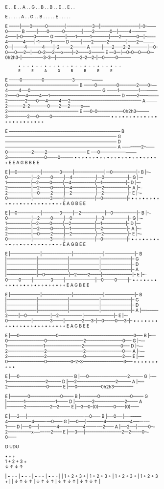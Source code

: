 E . . E . . A . . G . . B . . B . . E . . E . .


E . . . . . A . . G . . B . . . . . E . . . . .



E –––––|––––0––––––0––––––––|––––––––––––3––|––––––––––––––––––|–0–––––0––––––
B –––––|––––0––––––0––––––––|––––2–––––––0––|–––––4–––––––4––––|–0–––––0––––––
G –––––|––––1––––––1––––––––|––––2–––––––0––|–––––4–––––––4––––|–1–––––1––––––
D –––––|––––2––––––2––––––––|––––2–––––––0––|–––––4–––––––4––––|–2–––––2––––––
A –––––|––––2––––2–2––––––––|––0–0–––0–––2––|–––0–2–––2–––x––––|–2–––––2––––––
E ––3––|––0–0––0–––0––0h2h3–|––––––––––3–3––|–––––––––––2–2––2–|––0–––––0––––––

          • ◦ ◦ • ◦ ◦ • ◦ ◦ • ◦ ◦ • ◦ ◦ • ◦ ◦ • ◦ ◦ • ◦ ◦
          E     E     A     G     B     B     E     E     





E –––––0–––––––––0–––––––––––––3–––––––––––––0–––––––––––––––––––––––––––––––––
B –––––0–––––––––0––––––––2––––0–––4–––––4–––0–––––––––––––––––––––––––––––––––
G –––––1–––––––––1––––––––2––––0–––4–––––4–––1–––––––––––––––––––––––––––––––––
D –––––2–––––––––2––––––––2––––0–––4–––––4–––2–––––––––––––––––––––––––––––––––
A –––––2–––––––2–2––––––––0––––2–––2–––––x–––2–––––––––––––––––––––––––––––––––
E –––0–0––––––––––––0h2h3––––––3–––––––––2–––0–––––0–––––––––––––––––––––––––––
       •  ◦  ◦  •  ◦  ◦  •  ◦  ◦  •  ◦  ◦  •  ◦  ◦  •  ◦  ◦  •  ◦  ◦  •  ◦  ◦  




E ––––––––––––––––––––––––––––––––––––––––––––––––––––
B ––––––––––––––––––––––––––––––––––––––––––––––––––––
G ––––––––––––––––––––––––––––––––––––––––––––––––––––
D ––––––––––––––––––––––––––––––––––––––––––––––––––––
A –––––––––2–––––0–––––––––––2–––––2––––––––––––––––––
E –––0–––––––––––––––––3–––––––––––––––––0–––––0––––––
     • ◦ ◦ • ◦ ◦ • ◦ ◦ • ◦ ◦ • ◦ ◦ • ◦ ◦ • ◦ ◦ • ◦ ◦
     E     E     A     G     B     B     E     E     

E |––0–––––––––––|––––––––3–––––|––––––––––––––|––0–––––––––––|–
B |––0–––––––––––|––2–––––0–––––|––4–––––––––––|––0–––––––––––|–
G |––1–––––––––––|––2–––––0–––––|––4–––––––––––|––1–––––––––––|–
D |––2–––––––––––|––2–––––0–––––|––4–––––––––––|––2–––––––––––|–
A |––2–––––––––––|––0–––––2–––––|––2–––––––––––|––2–––––––––––|–
E |––0–––––––––––|––––––––3–––––|––––––––––––––|––0–––––––––––|–
     • ◦ ◦ • ◦ ◦    • ◦ ◦ • ◦ ◦    • ◦ ◦ • ◦ ◦    • ◦ ◦ • ◦ ◦
     E              A     G        B              E     E     

E |––0–––––––––––|––––––––3–––––|––2–––––––––––|––0–––––––––––|–
B |––0–––––––––––|––2–––––0–––––|––0–––––––––––|––0–––––––––––|–
G |––1–––––––––––|––2–––––0–––––|––2–––––––––––|––1–––––––––––|–
D |––2–––––––––––|––2–––––0–––––|––1–––––––––––|––2–––––––––––|–
A |––2–––––––––––|––0–––––2–––––|––2–––––––––––|––2–––––––––––|–
E |––0–––––––––––|––––––––3–––––|––––––––––––––|––0–––––––––––|–
     • ◦ ◦ • ◦ ◦    • ◦ ◦ • ◦ ◦    • ◦ ◦ • ◦ ◦    • ◦ ◦ • ◦ ◦
     E              A     G        B              E     E     


E |––––––––––––––|––––––––––––––|––––––––––––––|––––––––––––––|–
B |––––––––––––––|––––––––––––––|––––––––––––––|––––––––––––––|–
G |––––––––––––––|––––––––––––––|––––––––––––––|––––––––––––––|–
D |––––––––––––––|––––––––––––––|––––––––––––––|––––––––––––––|–
A |––––––––––––––|––0–––––––––––|––2–––––2–––––|––––––––––––––|–
E |––0–––––0–––––|––––––––3–––––|––––––––––––––|––0–––––0–––––|–
     • ◦ ◦ • ◦ ◦    • ◦ ◦ • ◦ ◦    • ◦ ◦ • ◦ ◦    • ◦ ◦ • ◦ ◦
     E              A     G        B              E     E     


E |––––––––––––––|––––––––––––––|––––––––––––––|––––––––––––––|–
B |––––––––––––––|––––––––––––––|––––––––––––––|––––––––––––––|–
G |––––––––––––––|––––––––––––––|––––––––––––––|––––––––––––––|–
D |––––––––––––––|––––––––––––––|––––––––––––––|––––––––––––––|–
A |––––––––2–––––|––0–––––––––––|––2–––––––––––|––––––––––––––|–
E |––0–––––––––––|––––––––3–––––|––––––––2–––3–|––0–––––0–––3–|–
     • ◦ ◦ • ◦ ◦    • ◦ ◦ • ◦ ◦    • ◦ ◦ • ◦ ◦    • ◦ ◦ • ◦ ◦
     E              A     G        B              E     E     

E |–––0–––––––––––––––––0–––––––––––––––––––––––––––––––––––3–––
B |–––0–––––––––––––––––0–––––––––––––––––2–––––––––––––––––0–––
G |–––1–––––––––––––––––1–––––––––––––––––2–––––––––––––––––0–––
D |–––2–––––––––––––––––2–––––––––––––––––2–––––––––––––––––0–––
A |–––2–––––––––––––––––2–––––––––––––––––0–––––––––––––––––2–––
E |–––0–––––––––––––––––0–––––––––––0–2–3–––––––––––––––––––3–––
      •     ◦     ◦     •     ◦     ◦     •     ◦     ◦     •   

E |–––0–––––––––––––––––––––––––
B |–––0––––––––––––––––––2––––––
G |–––1––––––––––––––––––2––––––
D |–––2––––––––––––––––––2––––––
A |–––2––––––––––––––––––0––––––
E |–––0–––––––––––0h2h3–––––––––

E |––––––––0––––––––––––––0–––––
B |––––––––0––––––––––––––0–––––
G |––––––––1––––––––––––––1–––––
D |––––––––2––––––––––––––2–––––
A |––––––––2–––––––––––2––2–––––
E |––3––0–(0)–––––––0––––(0)––––

E |–––3–––|––––––––––––––––––––––––––-––0––––
B |–––0–––|––––––––4–––––––––––4–––––-––0––––
G |–––0–––|––––––––4–––––––––––4–––––-––1––––
D |–––0–––|––––––––4–––––––––––4–––––-––2––––
A |–––2–––|–––––0––2–––––––––––x–––––-––2––––
E |–––3–––|–––––––––––––––––2––2–––––0––0––––

D  UDU

•   ◦   ◦   
1 + 2 + 3 +  
↓     ↑ ↓ ↑

|   •   ◦   ◦     |   •   ◦   ◦     |   •   ◦   ◦     |   •   ◦   ◦    |
|   1 + 2 + 3 +   |   1 + 2 + 3 +   |   1 + 2 + 3 +   |   1 + 2 + 3 +  |
|   ↓     ↑ ↓ ↑   |   ↓     ↑ ↓ ↑   |   ↓     ↑ ↓ ↑   |   ↓     ↑ ↓ ↑  |
